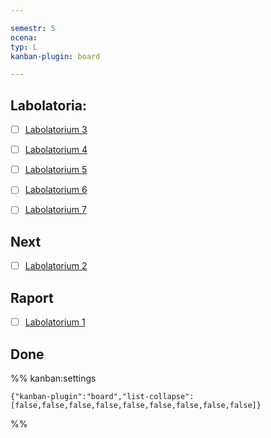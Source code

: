 ```yaml
---

semestr: 5
ocena: 
typ: L
kanban-plugin: board

---
```


## Labolatoria:

- [ ] [Labolatorium 3](/Notatki/Semestr%205/Technologie%20sieciowe/Labolatoria/Labolatorium%203/Labolatorium%203.md)
- [ ] [Labolatorium 4](/Notatki/Semestr%205/Technologie%20sieciowe/Labolatoria/Labolatorium%204/Labolatorium%204.md)
- [ ] [Labolatorium 5](/Notatki/Semestr%205/Technologie%20sieciowe/Labolatoria/Labolatorium%205/Labolatorium%205.md)
- [ ] [Labolatorium 6](/Notatki/Semestr%205/Technologie%20sieciowe/Labolatoria/Labolatorium%206/Labolatorium%206.md)
- [ ] [Labolatorium 7](/Notatki/Semestr%205/Technologie%20sieciowe/Labolatoria/Labolatorium%207/Labolatorium%207.md)


## Next

- [ ] [Labolatorium 2](/Notatki/Semestr%205/Technologie%20sieciowe/Labolatoria/Labolatorium%202/Labolatorium%202.md)


## Raport

- [ ] [Labolatorium 1](/Notatki/Semestr%205/Technologie%20sieciowe/Labolatoria/Labolatorium%201/Labolatorium%201.md)


## Done





%% kanban:settings
```
{"kanban-plugin":"board","list-collapse":[false,false,false,false,false,false,false,false,false]}
```
%%